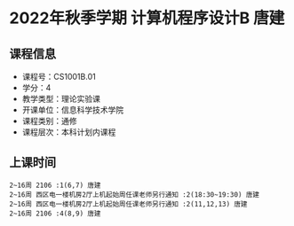 # 2022年秋季学期 计算机程序设计B 唐建






## 课程信息

- 课程号：CS1001B.01
- 学分：4
- 教学类型：理论实验课
- 开课单位：信息科学技术学院
- 课程类别：通修
- 课程层次：本科计划内课程

## 上课时间

```
2~16周 2106 :1(6,7) 唐建
2~16周 西区电一楼机房2厅上机起始周任课老师另行通知 :2(18:30~19:30) 唐建
2~16周 西区电一楼机房2厅上机起始周任课老师另行通知 :2(11,12,13) 唐建
2~16周 2106 :4(8,9) 唐建
```

